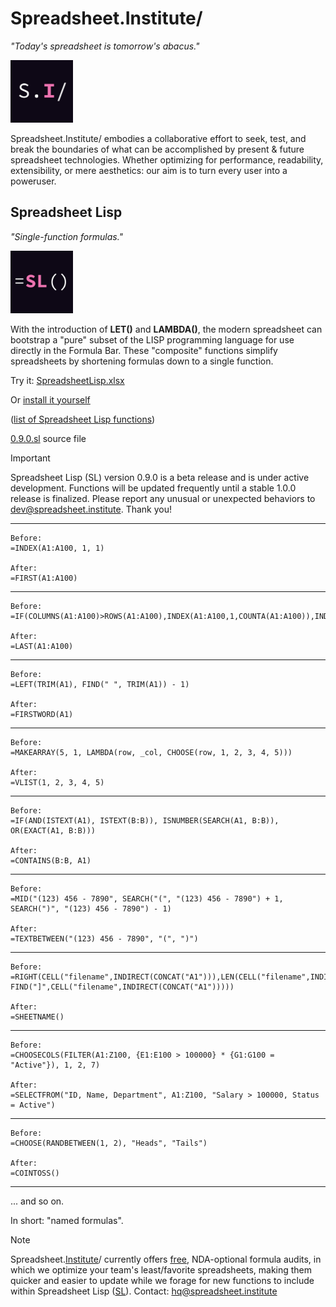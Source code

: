 # Spreadsheet.Institute/

*"Today's spreadsheet is tomorrow's abacus."*

<img src="./static/si-logo.jpeg" width="100" height="100" alt="Spreadsheet.Institute/ logo">

Spreadsheet.Institute/ embodies a collaborative effort to seek, test, and break the boundaries of what can be accomplished by present & future spreadsheet technologies. Whether optimizing for performance, readability, extensibility, or mere aesthetics: our aim is to turn every user into a poweruser.

## Spreadsheet Lisp

*"Single-function formulas."*

<img src="./static/sl-logo.jpeg" width="100" height="100" alt="Spreadsheet Lisp logo">

With the introduction of **LET()** and **LAMBDA()**, the modern spreadsheet can bootstrap a "pure" subset of the LISP programming language for use directly in the Formula Bar. These "composite" functions simplify spreadsheets by shortening formulas down to a single function.

Try it: [SpreadsheetLisp.xlsx](https://spreadsheet.institute/lisp/SpreadsheetLisp.xlsx)

Or [install it yourself](https://spreadsheet.institute/lisp/install)

([list of Spreadsheet Lisp functions](https://spreadsheet.institute/lisp/index.html#installation-link))

[0.9.0.sl](./lisp/0.9.0.sl) source file

> [!IMPORTANT]
> Spreadsheet Lisp (SL) version 0.9.0 is a beta release and is under active development. Functions will be updated frequently until a stable 1.0.0 release is finalized. Please report any unusual or unexpected behaviors to dev@spreadsheet.institute. Thank you!

---

```
Before:
=INDEX(A1:A100, 1, 1)

After:
=FIRST(A1:A100)
```

---

```
Before:
=IF(COLUMNS(A1:A100)>ROWS(A1:A100),INDEX(A1:A100,1,COUNTA(A1:A100)),INDEX(A1:A100,COUNTA(A1:A100),1))

After:
=LAST(A1:A100)
```

---

```
Before:
=LEFT(TRIM(A1), FIND(" ", TRIM(A1)) - 1)

After:
=FIRSTWORD(A1)
```

---

```
Before:
=MAKEARRAY(5, 1, LAMBDA(row, _col, CHOOSE(row, 1, 2, 3, 4, 5)))

After:
=VLIST(1, 2, 3, 4, 5)
```

---

```
Before:
=IF(AND(ISTEXT(A1), ISTEXT(B:B)), ISNUMBER(SEARCH(A1, B:B)), OR(EXACT(A1, B:B)))

After:
=CONTAINS(B:B, A1)
```

---

```
Before:
=MID("(123) 456 - 7890", SEARCH("(", "(123) 456 - 7890") + 1, SEARCH(")", "(123) 456 - 7890") - 1)

After:
=TEXTBETWEEN("(123) 456 - 7890", "(", ")")
```

---

```
Before:
=RIGHT(CELL("filename",INDIRECT(CONCAT("A1"))),LEN(CELL("filename",INDIRECT(CONCAT("A1"))))-FIND("]",CELL("filename",INDIRECT(CONCAT("A1")))))

After:
=SHEETNAME()
```

---

```
Before:
=CHOOSECOLS(FILTER(A1:Z100, {E1:E100 > 100000} * {G1:G100 = "Active"}), 1, 2, 7)

After:
=SELECTFROM("ID, Name, Department", A1:Z100, "Salary > 100000, Status = Active")
```

---

```
Before:
=CHOOSE(RANDBETWEEN(1, 2), "Heads", "Tails")

After:
=COINTOSS()
```

---

... and so on.

In short: "named formulas".

> [!NOTE]
> Spreadsheet.[Institute](https://spreadsheet.institute/)/ currently offers [free](https://www.investopedia.com/terms/f/free-lunch.asp), NDA-optional formula audits, in which we optimize your team's least/favorite spreadsheets, making them quicker and easier to update while we forage for new functions to include within Spreadsheet Lisp ([SL](https://spreadsheet.institute/lisp/)). Contact: hq@spreadsheet.institute
